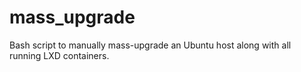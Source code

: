 # mass_upgrade
Bash script to manually mass-upgrade an Ubuntu host along with all running LXD containers.
